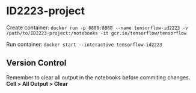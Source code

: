 # ID2223-project

Create container:
`docker run -p 8888:8888 --name tensorflow-id2223 -v /path/to/ID2223-project:/notebooks -it gcr.io/tensorflow/tensorflow`

Run container:
`docker start --interactive tensorflow-id2223`

## Version Control
Remember to clear all output in the notebooks before commiting changes.
__Cell > All Output > Clear__
